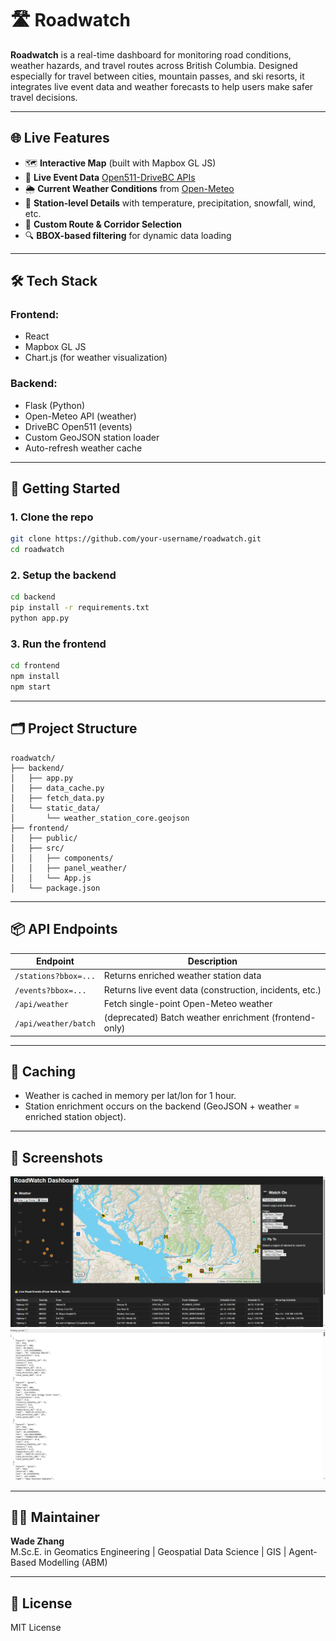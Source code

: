 # 🛣️ Roadwatch

**Roadwatch** is a real-time dashboard for monitoring road conditions, weather hazards, and travel routes across British Columbia. Designed especially for travel between cities, mountain passes, and ski resorts, it integrates live event data and weather forecasts to help users make safer travel decisions.

---

## 🌐 Live Features

- 🗺️ **Interactive Map** (built with Mapbox GL JS)
- 🚧 **Live Event Data** [Open511-DriveBC APIs](https://api.open511.gov.bc.ca/help) 
- 🌦️ **Current Weather Conditions** from [Open-Meteo](https://open-meteo.com/)
- 📍 **Station-level Details** with temperature, precipitation, snowfall, wind, etc.
- 🧭 **Custom Route & Corridor Selection**
- 🔍 **BBOX-based filtering** for dynamic data loading

---

## 🛠️ Tech Stack

### Frontend:
- React
- Mapbox GL JS
- Chart.js (for weather visualization)

### Backend:
- Flask (Python)
- Open-Meteo API (weather)
- DriveBC Open511 (events)
- Custom GeoJSON station loader
- Auto-refresh weather cache

---

## 🚀 Getting Started

### 1. Clone the repo
```bash
git clone https://github.com/your-username/roadwatch.git
cd roadwatch
```

### 2. Setup the backend
```bash
cd backend
pip install -r requirements.txt
python app.py
```

### 3. Run the frontend
```bash
cd frontend
npm install
npm start
```

---

## 🗂️ Project Structure

```
roadwatch/
├── backend/
│   ├── app.py
│   ├── data_cache.py
│   ├── fetch_data.py
│   └── static_data/
│       └── weather_station_core.geojson
├── frontend/
│   ├── public/
│   ├── src/
│   │   ├── components/
│   │   ├── panel_weather/
│   │   └── App.js
│   └── package.json
```

---

## 📦 API Endpoints

| Endpoint | Description |
|----------|-------------|
| `/stations?bbox=...` | Returns enriched weather station data |
| `/events?bbox=...` | Returns live event data (construction, incidents, etc.) |
| `/api/weather` | Fetch single-point Open-Meteo weather |
| `/api/weather/batch` | (deprecated) Batch weather enrichment (frontend-only) |

---

## 🧊 Caching

- Weather is cached in memory per lat/lon for 1 hour.
- Station enrichment occurs on the backend (GeoJSON + weather = enriched station object).

---

## 📸 Screenshots

![Roadwatch dashboard preview](Snipaste_2025-07-11_12-56-38.png)
![Roadwatch data preview](Snipaste_2025-07-11_12-56-21.png)

---

## 🙋‍♀️ Maintainer

**Wade Zhang**  
M.Sc.E. in Geomatics Engineering | Geospatial Data Science | GIS | Agent-Based Modelling (ABM)

---

## 📄 License

MIT License